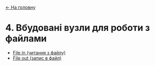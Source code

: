 [<- На головну](../)

# 4. Вбудовані вузли для роботи з файлами

- [File in (читання з файлу)](filein.md) <span class="load"> </span>
- [File out (запис в файл)](fileout.md)<span class="load"> </span>